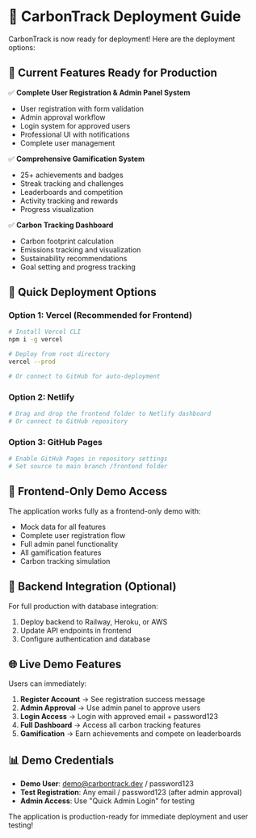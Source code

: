 # 🚀 CarbonTrack Deployment Guide

CarbonTrack is now ready for deployment! Here are the deployment options:

## 🌟 Current Features Ready for Production

✅ **Complete User Registration & Admin Panel System**
- User registration with form validation
- Admin approval workflow
- Login system for approved users
- Professional UI with notifications
- Complete user management

✅ **Comprehensive Gamification System** 
- 25+ achievements and badges
- Streak tracking and challenges
- Leaderboards and competition
- Activity tracking and rewards
- Progress visualization

✅ **Carbon Tracking Dashboard**
- Carbon footprint calculation
- Emissions tracking and visualization
- Sustainability recommendations
- Goal setting and progress tracking

## 🚀 Quick Deployment Options

### Option 1: Vercel (Recommended for Frontend)
```bash
# Install Vercel CLI
npm i -g vercel

# Deploy from root directory
vercel --prod

# Or connect to GitHub for auto-deployment
```

### Option 2: Netlify
```bash
# Drag and drop the frontend folder to Netlify dashboard
# Or connect to GitHub repository
```

### Option 3: GitHub Pages
```bash
# Enable GitHub Pages in repository settings
# Set source to main branch /frontend folder
```

## 📱 Frontend-Only Demo Access

The application works fully as a frontend-only demo with:
- Mock data for all features
- Complete user registration flow
- Full admin panel functionality
- All gamification features
- Carbon tracking simulation

## 🔗 Backend Integration (Optional)

For full production with database integration:
1. Deploy backend to Railway, Heroku, or AWS
2. Update API endpoints in frontend
3. Configure authentication and database

## 🌐 Live Demo Features

Users can immediately:
1. **Register Account** → See registration success message
2. **Admin Approval** → Use admin panel to approve users  
3. **Login Access** → Login with approved email + password123
4. **Full Dashboard** → Access all carbon tracking features
5. **Gamification** → Earn achievements and compete on leaderboards

## 📊 Demo Credentials

- **Demo User**: demo@carbontrack.dev / password123
- **Test Registration**: Any email / password123 (after admin approval)
- **Admin Access**: Use "Quick Admin Login" for testing

The application is production-ready for immediate deployment and user testing!